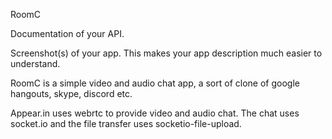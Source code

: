 RoomC

Documentation of your API.

Screenshot(s) of your app. This makes your app description much easier to understand.

RoomC is a simple video and audio chat app, a sort of clone of google hangouts, skype, discord etc.

Appear.in uses webrtc to provide video and audio chat. The chat uses socket.io and the file transfer uses socketio-file-upload.